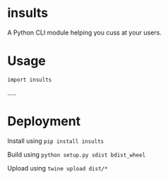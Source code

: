 # insults

A Python CLI module helping you cuss at your users.

# Usage

``` import insults ```

.....

# Deployment

Install using ```pip install insults```

Build using ```python setup.py sdist bdist_wheel```

Upload using ```twine upload dist/*```
